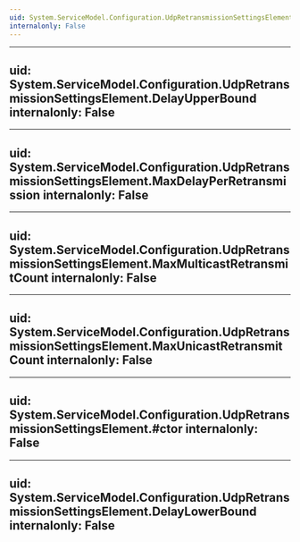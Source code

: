 ```yaml
---
uid: System.ServiceModel.Configuration.UdpRetransmissionSettingsElement
internalonly: False
---
```


---
uid: System.ServiceModel.Configuration.UdpRetransmissionSettingsElement.DelayUpperBound
internalonly: False
---

---
uid: System.ServiceModel.Configuration.UdpRetransmissionSettingsElement.MaxDelayPerRetransmission
internalonly: False
---

---
uid: System.ServiceModel.Configuration.UdpRetransmissionSettingsElement.MaxMulticastRetransmitCount
internalonly: False
---

---
uid: System.ServiceModel.Configuration.UdpRetransmissionSettingsElement.MaxUnicastRetransmitCount
internalonly: False
---

---
uid: System.ServiceModel.Configuration.UdpRetransmissionSettingsElement.#ctor
internalonly: False
---

---
uid: System.ServiceModel.Configuration.UdpRetransmissionSettingsElement.DelayLowerBound
internalonly: False
---
